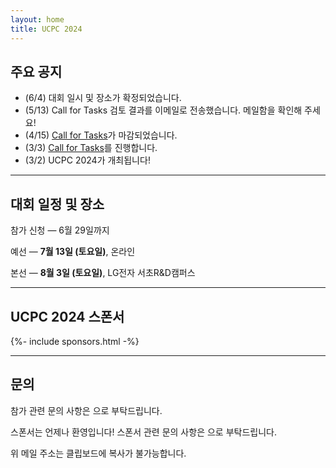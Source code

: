 ```yaml
---
layout: home
title: UCPC 2024
---
```


## 주요 공지

- (6/4) 대회 일시 및 장소가 확정되었습니다.
- (5/13) Call for Tasks 검토 결과를 이메일로 전송했습니다. 메일함을 확인해 주세요!
- (4/15) [Call for Tasks](/tasks)가 마감되었습니다.
- (3/3) [Call for Tasks](/tasks)를 진행합니다.
- (3/2) UCPC 2024가 개최됩니다!

---

## 대회 일정 및 장소

참가 신청 — 6월 29일까지

예선 — **7월 13일 (토요일)**, 온라인

본선 — **8월 3일 (토요일)**, LG전자 서초R&D캠퍼스

---

## UCPC 2024 스폰서

<div class="sponsors-grid">
  {%- include sponsors.html -%}
</div>

---

## 문의

참가 관련 문의 사항은 <a href="#" class="mail-address" data-name="contact" data-domain="ucpc" data-tld="me" onclick="window.location.href = 'mailto:' + this.dataset.name + '@' + this.dataset.domain + '.' + this.dataset.tld"></a>으로 부탁드립니다.

스폰서는 언제나 환영입니다! 스폰서 관련 문의 사항은 <a href="#" class="mail-address" data-name="sponsor" data-domain="ucpc" data-tld="me" onclick="window.location.href = 'mailto:' + this.dataset.name + '@' + this.dataset.domain + '.' + this.dataset.tld"></a>으로 부탁드립니다.

위 메일 주소는 클립보드에 복사가 불가능합니다.
